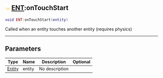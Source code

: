 ## ![shared](.gitbook/assets/shared.png) [ENT](./readme/ENT/README.md):onTouchStart

```lua
void ENT:onTouchStart(entity)
```

Called when an entity touches another entity (requires physics)

------
## Parameters

| Type   | Name | Description | Optional |
| ------ | ---- | ----------- | -------: |
| [Entity](./readme/Entity/README.md) | entity | No description |  |

